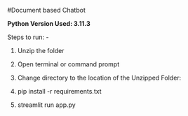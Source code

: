 #Document based Chatbot

**Python Version Used: 3.11.3**

Steps to run: -

1. Unzip the folder

2. Open terminal or command prompt

3. Change directory to the location of the Unzipped Folder: 

4. pip install -r requirements.txt
   
5. streamlit run app.py